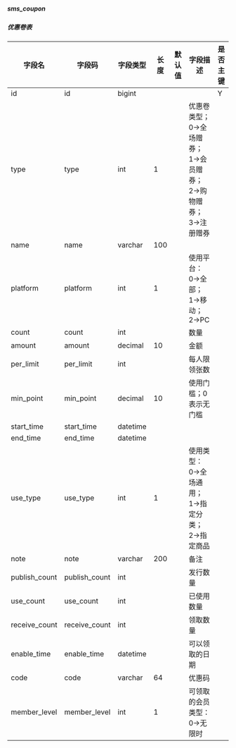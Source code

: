 
##### sms_coupon
##### 优惠卷表
|字段名|字段码|字段类型|长度|默认值|字段描述|是否主键|
|----|----|----|----|----|----|----|
|id|id|bigint||||Y|
|type|type|int|1||优惠卷类型；0->全场赠券；1->会员赠券；2->购物赠券；3->注册赠券||
|name|name|varchar|100||||
|platform|platform|int|1||使用平台：0->全部；1->移动；2->PC||
|count|count|int|||数量||
|amount|amount|decimal|10||金额||
|per_limit|per_limit|int|||每人限领张数||
|min_point|min_point|decimal|10||使用门槛；0表示无门槛||
|start_time|start_time|datetime|||||
|end_time|end_time|datetime|||||
|use_type|use_type|int|1||使用类型：0->全场通用；1->指定分类；2->指定商品||
|note|note|varchar|200||备注||
|publish_count|publish_count|int|||发行数量||
|use_count|use_count|int|||已使用数量||
|receive_count|receive_count|int|||领取数量||
|enable_time|enable_time|datetime|||可以领取的日期||
|code|code|varchar|64||优惠码||
|member_level|member_level|int|1||可领取的会员类型：0->无限时||
